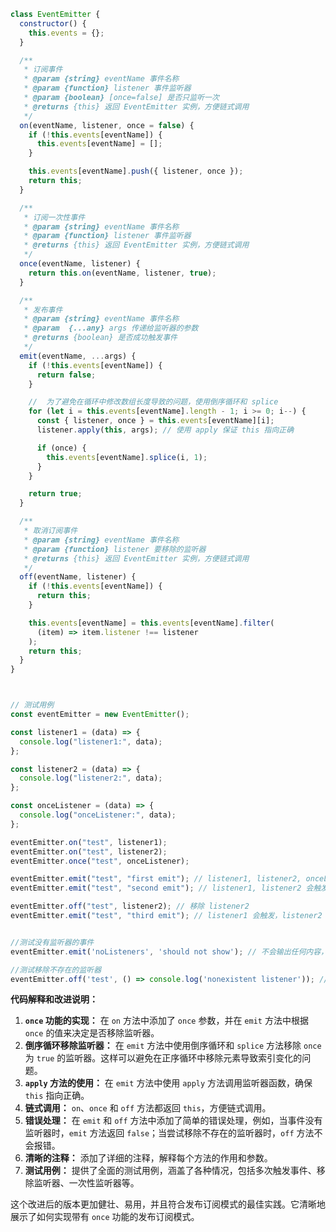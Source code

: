 ```javascript
class EventEmitter {
  constructor() {
    this.events = {};
  }

  /**
   * 订阅事件
   * @param {string} eventName 事件名称
   * @param {function} listener 事件监听器
   * @param {boolean} [once=false] 是否只监听一次
   * @returns {this} 返回 EventEmitter 实例，方便链式调用
   */
  on(eventName, listener, once = false) {
    if (!this.events[eventName]) {
      this.events[eventName] = [];
    }

    this.events[eventName].push({ listener, once });
    return this;
  }

  /**
   * 订阅一次性事件
   * @param {string} eventName 事件名称
   * @param {function} listener 事件监听器
   * @returns {this} 返回 EventEmitter 实例，方便链式调用
   */
  once(eventName, listener) {
    return this.on(eventName, listener, true);
  }

  /**
   * 发布事件
   * @param {string} eventName 事件名称
   * @param  {...any} args 传递给监听器的参数
   * @returns {boolean} 是否成功触发事件
   */
  emit(eventName, ...args) {
    if (!this.events[eventName]) {
      return false;
    }

    //  为了避免在循环中修改数组长度导致的问题，使用倒序循环和 splice
    for (let i = this.events[eventName].length - 1; i >= 0; i--) {
      const { listener, once } = this.events[eventName][i];
      listener.apply(this, args); // 使用 apply 保证 this 指向正确

      if (once) {
        this.events[eventName].splice(i, 1);
      }
    }

    return true;
  }

  /**
   * 取消订阅事件
   * @param {string} eventName 事件名称
   * @param {function} listener 要移除的监听器
   * @returns {this} 返回 EventEmitter 实例，方便链式调用
   */
  off(eventName, listener) {
    if (!this.events[eventName]) {
      return this;
    }

    this.events[eventName] = this.events[eventName].filter(
      (item) => item.listener !== listener
    );
    return this;
  }
}



// 测试用例
const eventEmitter = new EventEmitter();

const listener1 = (data) => {
  console.log("listener1:", data);
};

const listener2 = (data) => {
  console.log("listener2:", data);
};

const onceListener = (data) => {
  console.log("onceListener:", data);
};

eventEmitter.on("test", listener1);
eventEmitter.on("test", listener2);
eventEmitter.once("test", onceListener);

eventEmitter.emit("test", "first emit"); // listener1, listener2, onceListener 都会触发
eventEmitter.emit("test", "second emit"); // listener1, listener2 会触发，onceListener 不会触发

eventEmitter.off("test", listener2); // 移除 listener2
eventEmitter.emit("test", "third emit"); // listener1 会触发，listener2 和 onceListener 不会触发


//测试没有监听器的事件
eventEmitter.emit('noListeners', 'should not show'); // 不会输出任何内容，返回 false

//测试移除不存在的监听器
eventEmitter.off('test', () => console.log('nonexistent listener')); // 不会报错

```


**代码解释和改进说明：**

1. **`once`  功能的实现：**  在 `on` 方法中添加了 `once` 参数，并在 `emit` 方法中根据 `once` 的值来决定是否移除监听器。
2. **倒序循环移除监听器：**  在 `emit` 方法中使用倒序循环和 `splice` 方法移除 `once` 为 `true` 的监听器。这样可以避免在正序循环中移除元素导致索引变化的问题。
3. **`apply` 方法的使用：** 在 `emit` 方法中使用 `apply` 方法调用监听器函数，确保 `this` 指向正确。
4. **链式调用：**  `on`、`once` 和 `off` 方法都返回 `this`，方便链式调用。
5. **错误处理：**  在 `emit` 和 `off` 方法中添加了简单的错误处理，例如，当事件没有监听器时，`emit` 方法返回 `false`；当尝试移除不存在的监听器时，`off` 方法不会报错。
6. **清晰的注释：**  添加了详细的注释，解释每个方法的作用和参数。
7. **测试用例：** 提供了全面的测试用例，涵盖了各种情况，包括多次触发事件、移除监听器、一次性监听器等。


这个改进后的版本更加健壮、易用，并且符合发布订阅模式的最佳实践。它清晰地展示了如何实现带有 `once` 功能的发布订阅模式。


